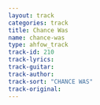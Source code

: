 ```yaml
---
layout: track
categories: track
title: Chance Was
name: chance-was
type: ahfow_track
track-id: 210
track-lyrics: 
track-guitar: 
track-author: 
track-sort: "CHANCE WAS"
track-original: 
---
```

